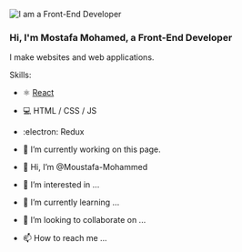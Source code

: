 ![I am a Front-End Developer ](https://res.cloudinary.com/practicaldev/image/fetch/s--rckqv8Sy--/c_imagga_scale,f_auto,fl_progressive,h_420,q_auto,w_1000/https://dev-to-uploads.s3.amazonaws.com/uploads/articles/91yhnh0era2zx9ial7me.png)


### Hi, I'm Mostafa Mohamed, a Front-End Developer

I make websites and web applications.

Skills: 
* ⚛️ [React](https://reactjs.org/)


* 💻 HTML / CSS / JS
* :electron: Redux

- 🔭 I’m currently working on this page. 







- 👋 Hi, I’m @Moustafa-Mohammed
- 👀 I’m interested in ...
- 🌱 I’m currently learning ...
- 💞️ I’m looking to collaborate on ...
- 📫 How to reach me ...

<!---
Moustafa-Mohammed/Moustafa-Mohammed is a ✨ special ✨ repository because its `README.md` (this file) appears on your GitHub profile.
You can click the Preview link to take a look at your changes.
--->

